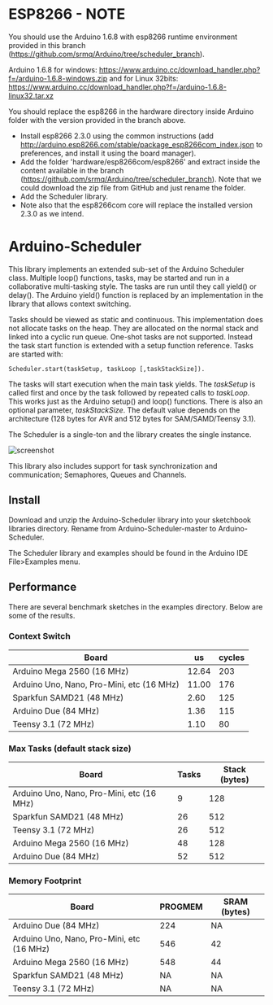 # ESP8266 - NOTE

You should use the Arduino 1.6.8 with esp8266 runtime environment provided in this branch (https://github.com/srmq/Arduino/tree/scheduler_branch).

Arduino 1.6.8 for windows: https://www.arduino.cc/download_handler.php?f=/arduino-1.6.8-windows.zip and for Linux 32bits: https://www.arduino.cc/download_handler.php?f=/arduino-1.6.8-linux32.tar.xz

You should replace the esp8266 in the hardware directory inside Arduino folder with the version provided in the branch above.

- Install esp8266 2.3.0 using the common instructions (add http://arduino.esp8266.com/stable/package_esp8266com_index.json to preferences, and install it using the board manager).
- Add the folder 'hardware/esp8266com/esp8266' and extract inside the content available in the branch (https://github.com/srmq/Arduino/tree/scheduler_branch). Note that we could download the zip file from GitHub and just rename the folder.
- Add the Scheduler library.
- Note also that the esp8266com core will replace the installed version 2.3.0 as we intend.


# Arduino-Scheduler

This library implements an extended sub-set of the Arduino Scheduler
class. Multiple loop() functions, tasks, may be started and run in a
collaborative multi-tasking style. The tasks are run until they call
yield() or delay(). The Arduino yield() function is replaced by an
implementation in the library that allows context switching.

Tasks should be viewed as static and continuous. This implementation
does not allocate tasks on the heap. They are allocated on the normal
stack and linked into a cyclic run queue. One-shot tasks are not
supported. Instead the task start function is extended with a setup
function reference. Tasks are started with:

````
Scheduler.start(taskSetup, taskLoop [,taskStackSize]).
````
The tasks will start execution when the main task yields. The
_taskSetup_ is called first and once by the task followed by repeated
calls to _taskLoop_. This works just as the Arduino setup() and loop()
functions. There is also an optional parameter, _taskStackSize_. The
default value depends on the architecture (128 bytes for AVR and 512
bytes for SAM/SAMD/Teensy 3.1).

The Scheduler is a single-ton and the library creates the single
instance.

![screenshot](https://dl.dropboxusercontent.com/u/993383/Cosa/screenshots/Screenshot%20from%202016-01-29%2015%3A24%3A17.png)

This library also includes support for task synchronization and
communication; Semaphores, Queues and Channels.

## Install

Download and unzip the Arduino-Scheduler library into your sketchbook
libraries directory. Rename from Arduino-Scheduler-master to Arduino-Scheduler.

The Scheduler library and examples should be found in the Arduino IDE
File>Examples menu.

## Performance

There are several benchmark sketches in the examples directory. Below
are some of the results.

### Context Switch

Board | us | cycles
------|----|-------
Arduino Mega 2560 (16 MHz) | 12.64 | 203
Arduino Uno, Nano, Pro-Mini, etc (16 MHz) | 11.00 | 176
Sparkfun SAMD21 (48 MHz) | 2.60 | 125
Arduino Due (84 MHz) | 1.36 | 115
Teensy 3.1 (72 MHz) | 1.10 | 80

### Max Tasks (default stack size)

Board | Tasks | Stack (bytes)
------|-------|--------------
Arduino Uno, Nano, Pro-Mini, etc (16 MHz) | 9 | 128
Sparkfun SAMD21 (48 MHz) | 26 | 512
Teensy 3.1 (72 MHz) | 26 | 512
Arduino Mega 2560 (16 MHz) | 48 | 128
Arduino Due (84 MHz) | 52 | 512


### Memory Footprint

Board | PROGMEM | SRAM (bytes)
------|---------|-------------
Arduino Due (84 MHz) | 224 | NA
Arduino Uno, Nano, Pro-Mini, etc (16 MHz) | 546 | 42
Arduino Mega 2560 (16 MHz) | 548 | 44
Sparkfun SAMD21 (48 MHz) | NA | NA
Teensy 3.1 (72 MHz) | NA | NA



